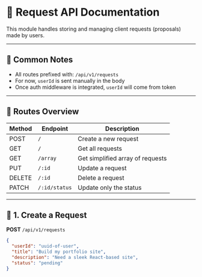 # 📄 Request API Documentation

This module handles storing and managing client requests (proposals) made by users.

---

## 🔁 Common Notes

- All routes prefixed with: `/api/v1/requests`
- For now, `userId` is sent manually in the body
- Once auth middleware is integrated, `userId` will come from token

---

## 📌 Routes Overview

| Method | Endpoint                      | Description                     |
|--------|-------------------------------|---------------------------------|
| POST   | `/`                           | Create a new request            |
| GET    | `/`                           | Get all requests                |
| GET    | `/array`                      | Get simplified array of requests |
| PUT    | `/:id`                        | Update a request                |
| DELETE | `/:id`                        | Delete a request                |
| PATCH  | `/:id/status`                | Update only the status          |

---

## 📝 1. Create a Request

**POST** `/api/v1/requests`

```json
{
  "userId": "uuid-of-user",
  "title": "Build my portfolio site",
  "description": "Need a sleek React-based site",
  "status": "pending"
}
